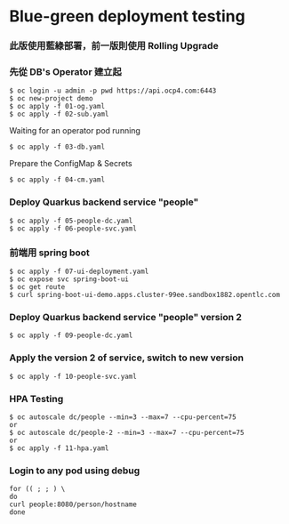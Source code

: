 # Blue-green deployment testing

### 此版使用藍綠部署，前一版則使用 Rolling Upgrade
### 先從 DB's Operator 建立起
``` 
$ oc login -u admin -p pwd https://api.ocp4.com:6443
$ oc new-project demo
$ oc apply -f 01-og.yaml
$ oc apply -f 02-sub.yaml
```
Waiting for an operator pod running
```
$ oc apply -f 03-db.yaml
```

Prepare the ConfigMap & Secrets
```
$ oc apply -f 04-cm.yaml
```
### Deploy Quarkus backend service "people"
```
$ oc apply -f 05-people-dc.yaml
$ oc apply -f 06-people-svc.yaml
```

### 前端用 spring boot 
```
$ oc apply -f 07-ui-deployment.yaml
$ oc expose svc spring-boot-ui
$ oc get route
$ curl spring-boot-ui-demo.apps.cluster-99ee.sandbox1882.opentlc.com
```

### Deploy Quarkus backend service "people" version 2
``` $ oc apply -f 09-people-dc.yaml ```

### Apply the version 2 of service, switch to new version
```
$ oc apply -f 10-people-svc.yaml
```

### HPA Testing
```
$ oc autoscale dc/people --min=3 --max=7 --cpu-percent=75
or
$ oc autoscale dc/people-2 --min=3 --max=7 --cpu-percent=75
or 
$ oc apply -f 11-hpa.yaml
```

### Login to any pod using debug
```
for (( ; ; ) \
do 
curl people:8080/person/hostname
done
```
